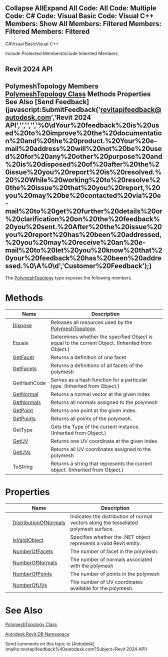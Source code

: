 ﻿

Collapse AllExpand All Code: All Code: Multiple Code: C# Code: Visual Basic Code: Visual C++  Members: Show All Members: Filtered Members: Filtered Members: Filtered   
---  
  
C#Visual BasicVisual C++

Include Protected MembersInclude Inherited Members

Revit 2024 API  
---  
PolymeshTopology Members  
[PolymeshTopology Class](fef5982c-3825-eed0-f792-1e0bff5509c2.md) Methods Properties See Also [Send Feedback](javascript:SubmitFeedback\('revitapifeedback@autodesk.com','Revit 2024 API','','','','%0\\dYour%20feedback%20is%20used%20to%20improve%20the%20documentation%20and%20the%20product.%20Your%20e-mail%20address%20will%20not%20be%20used%20for%20any%20other%20purpose%20and%20is%20disposed%20of%20after%20the%20issue%20you%20report%20is%20resolved.%20%20While%20working%20to%20resolve%20the%20issue%20that%20you%20report,%20you%20may%20be%20contacted%20via%20e-mail%20to%20get%20further%20details%20or%20clarification%20on%20the%20feedback%20you%20sent.%20After%20the%20issue%20you%20report%20has%20been%20addressed,%20you%20may%20receive%20an%20e-mail%20to%20let%20you%20know%20that%20your%20feedback%20has%20been%20addressed.%0\\A%0\\d','Customer%20Feedback'\);)  
---  
  
The [PolymeshTopology](fef5982c-3825-eed0-f792-1e0bff5509c2.md) type exposes the following members.

# Methods

|  | Name | Description |
| --- | --- | --- |
|  | [Dispose](4214929d-48d6-f259-1cfb-9ec236d7bcbe.md) | Releases all resources used by the [PolymeshTopology](fef5982c-3825-eed0-f792-1e0bff5509c2.md) |
|  | Equals | Determines whether the specified Object is equal to the current Object. (Inherited from Object.) |
|  | [GetFacet](9ce0a3c4-8ad9-c445-9af2-a71c13dd6ca9.md) | Returns a definition of one facet |
|  | [GetFacets](6225dc0b-0764-5682-0acd-200b1feb19d4.md) | Returns a definitions of all facets of the polymesh |
|  | GetHashCode | Serves as a hash function for a particular type.  (Inherited from Object.) |
|  | [GetNormal](b85564ec-7e50-fe75-6094-2eb5b36dd4c6.md) | Returns a normal vector at the given index |
|  | [GetNormals](8bc4e4ba-1c62-d342-4ca5-1417f0bac8c2.md) | Returns all normals assigned to the polymesh |
|  | [GetPoint](fce4d0ee-9d95-f6ce-813a-e67cb28fe203.md) | Returns one point at the given index. |
|  | [GetPoints](691eca7c-a9e2-d082-1287-00d6e038b18f.md) | Returns all points of the polymesh. |
|  | GetType | Gets the Type of the current instance. (Inherited from Object.) |
|  | [GetUV](fbabdfa5-a2fe-0cc4-1784-2739785e059b.md) | Returns one UV coordinate at the given index. |
|  | [GetUVs](26697f0c-570d-b8c4-25eb-782aeea404e6.md) | Returns all UV coordinates assigned to the polymesh |
|  | ToString | Returns a string that represents the current object. (Inherited from Object.) |
  
# Properties

|  | Name | Description |
| --- | --- | --- |
|  | [DistributionOfNormals](a3846cce-c6f0-683e-36f8-ea60c7f7843b.md) | Indicates the distribution of normal vectors along the tessellated polymesh surface. |
|  | [IsValidObject](208bce7c-7b17-32d2-f54a-4f4691aaefd7.md) | Specifies whether the .NET object represents a valid Revit entity. |
|  | [NumberOfFacets](9852f305-e948-7c24-7b3e-68d37a98be98.md) | The number of facet in the polymesh. |
|  | [NumberOfNormals](93f4755d-4792-a9be-6835-e7ac169b87d3.md) | The number of normals associated with the polymesh |
|  | [NumberOfPoints](0241ca22-169b-ce90-ec5b-c9688990ff73.md) | The number of points in the polymesh |
|  | [NumberOfUVs](7ac4611a-e782-2ca8-0e42-dc1fd5586a24.md) | The number of UV coordinates available for the polymesh. |
  
# See Also

[PolymeshTopology Class](fef5982c-3825-eed0-f792-1e0bff5509c2.md)

[Autodesk.Revit.DB Namespace](87546ba7-461b-c646-cbb1-2cb8f5bff8b2.md)

Send comments on this topic to [Autodesk](mailto:revitapifeedback%40autodesk.com?Subject=Revit 2024 API)